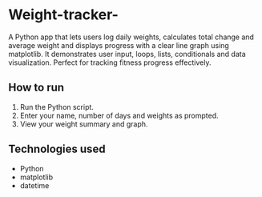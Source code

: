 # Weight-tracker-
A Python app that lets users log daily weights, calculates total change and average weight and displays progress with a clear line graph using matplotlib. It demonstrates user input, loops, lists, conditionals and data visualization. Perfect for tracking fitness progress effectively.

## How to run

1. Run the Python script.
2. Enter your name, number of days and weights as prompted.
3. View your weight summary and graph.

## Technologies used

- Python
- matplotlib
- datetime
